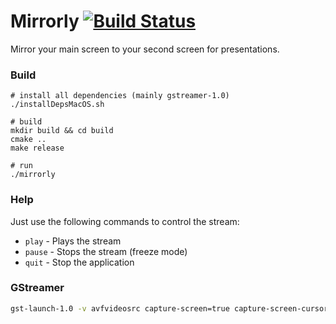 # Mirrorly [![Build Status](https://travis-ci.org/cansik/mirrorly.svg?branch=master)](https://travis-ci.org/cansik/mirrorly)
Mirror your main screen to your second screen for presentations.

### Build

```
# install all dependencies (mainly gstreamer-1.0)
./installDepsMacOS.sh

# build
mkdir build && cd build
cmake ..
make release

# run
./mirrorly
```

### Help

Just use the following commands to control the stream:

- `play` - Plays the stream
- `pause` - Stops the stream (freeze mode)
- `quit` - Stop the application

### GStreamer

```bash
gst-launch-1.0 -v avfvideosrc capture-screen=true capture-screen-cursor=true ! queue ! videoscale ! glimagesink
```